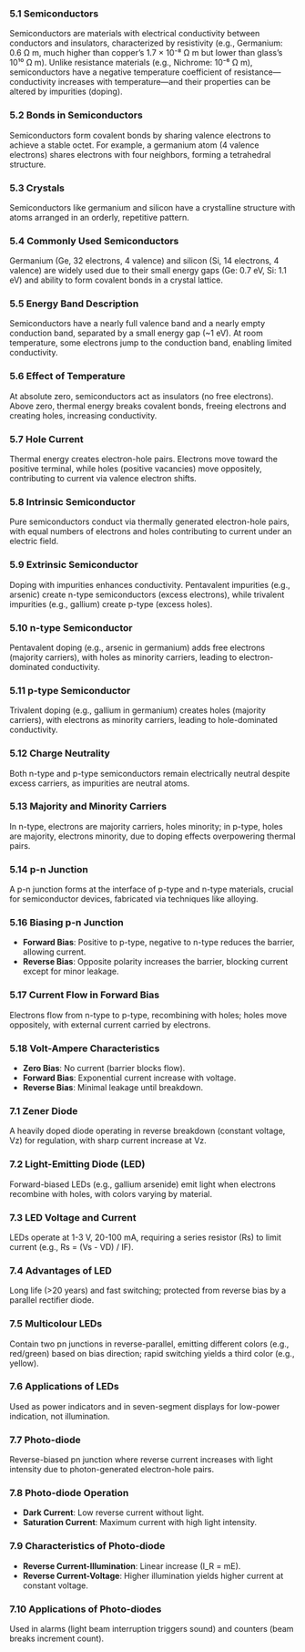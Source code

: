 ### 5.1 Semiconductors
Semiconductors are materials with electrical conductivity between conductors and insulators, characterized by resistivity (e.g., Germanium: 0.6 Ω m, much higher than copper’s 1.7 × 10⁻⁸ Ω m but lower than glass’s 10¹⁰ Ω m). Unlike resistance materials (e.g., Nichrome: 10⁻⁶ Ω m), semiconductors have a negative temperature coefficient of resistance—conductivity increases with temperature—and their properties can be altered by impurities (doping).

### 5.2 Bonds in Semiconductors
Semiconductors form covalent bonds by sharing valence electrons to achieve a stable octet. For example, a germanium atom (4 valence electrons) shares electrons with four neighbors, forming a tetrahedral structure.

### 5.3 Crystals
Semiconductors like germanium and silicon have a crystalline structure with atoms arranged in an orderly, repetitive pattern.

### 5.4 Commonly Used Semiconductors
Germanium (Ge, 32 electrons, 4 valence) and silicon (Si, 14 electrons, 4 valence) are widely used due to their small energy gaps (Ge: 0.7 eV, Si: 1.1 eV) and ability to form covalent bonds in a crystal lattice.

### 5.5 Energy Band Description
Semiconductors have a nearly full valence band and a nearly empty conduction band, separated by a small energy gap (~1 eV). At room temperature, some electrons jump to the conduction band, enabling limited conductivity.

### 5.6 Effect of Temperature
At absolute zero, semiconductors act as insulators (no free electrons). Above zero, thermal energy breaks covalent bonds, freeing electrons and creating holes, increasing conductivity.

### 5.7 Hole Current
Thermal energy creates electron-hole pairs. Electrons move toward the positive terminal, while holes (positive vacancies) move oppositely, contributing to current via valence electron shifts.

### 5.8 Intrinsic Semiconductor
Pure semiconductors conduct via thermally generated electron-hole pairs, with equal numbers of electrons and holes contributing to current under an electric field.

### 5.9 Extrinsic Semiconductor
Doping with impurities enhances conductivity. Pentavalent impurities (e.g., arsenic) create n-type semiconductors (excess electrons), while trivalent impurities (e.g., gallium) create p-type (excess holes).

### 5.10 n-type Semiconductor
Pentavalent doping (e.g., arsenic in germanium) adds free electrons (majority carriers), with holes as minority carriers, leading to electron-dominated conductivity.

### 5.11 p-type Semiconductor
Trivalent doping (e.g., gallium in germanium) creates holes (majority carriers), with electrons as minority carriers, leading to hole-dominated conductivity.

### 5.12 Charge Neutrality
Both n-type and p-type semiconductors remain electrically neutral despite excess carriers, as impurities are neutral atoms.

### 5.13 Majority and Minority Carriers
In n-type, electrons are majority carriers, holes minority; in p-type, holes are majority, electrons minority, due to doping effects overpowering thermal pairs.

### 5.14 p-n Junction
A p-n junction forms at the interface of p-type and n-type materials, crucial for semiconductor devices, fabricated via techniques like alloying.

### 5.16 Biasing p-n Junction
- **Forward Bias**: Positive to p-type, negative to n-type reduces the barrier, allowing current.
- **Reverse Bias**: Opposite polarity increases the barrier, blocking current except for minor leakage.

### 5.17 Current Flow in Forward Bias
Electrons flow from n-type to p-type, recombining with holes; holes move oppositely, with external current carried by electrons.

### 5.18 Volt-Ampere Characteristics
- **Zero Bias**: No current (barrier blocks flow).
- **Forward Bias**: Exponential current increase with voltage.
- **Reverse Bias**: Minimal leakage until breakdown.

### 7.1 Zener Diode
A heavily doped diode operating in reverse breakdown (constant voltage, Vz) for regulation, with sharp current increase at Vz.

### 7.2 Light-Emitting Diode (LED)
Forward-biased LEDs (e.g., gallium arsenide) emit light when electrons recombine with holes, with colors varying by material.

### 7.3 LED Voltage and Current
LEDs operate at 1-3 V, 20-100 mA, requiring a series resistor (Rs) to limit current (e.g., Rs = (Vs - VD) / IF).

### 7.4 Advantages of LED
Long life (>20 years) and fast switching; protected from reverse bias by a parallel rectifier diode.

### 7.5 Multicolour LEDs
Contain two pn junctions in reverse-parallel, emitting different colors (e.g., red/green) based on bias direction; rapid switching yields a third color (e.g., yellow).

### 7.6 Applications of LEDs
Used as power indicators and in seven-segment displays for low-power indication, not illumination.

### 7.7 Photo-diode
Reverse-biased pn junction where reverse current increases with light intensity due to photon-generated electron-hole pairs.

### 7.8 Photo-diode Operation
- **Dark Current**: Low reverse current without light.
- **Saturation Current**: Maximum current with high light intensity.

### 7.9 Characteristics of Photo-diode
- **Reverse Current-Illumination**: Linear increase (I_R = mE).
- **Reverse Current-Voltage**: Higher illumination yields higher current at constant voltage.

### 7.10 Applications of Photo-diodes
Used in alarms (light beam interruption triggers sound) and counters (beam breaks increment count).
